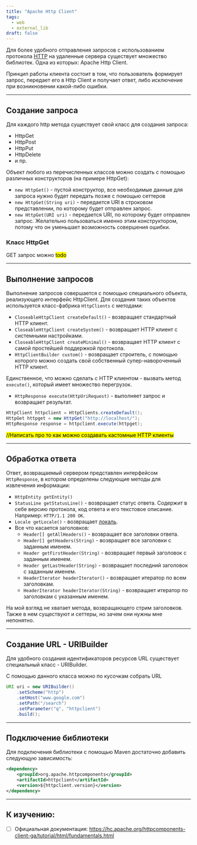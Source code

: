 ```yaml
---
title: "Apache Http Client"
tags:
  - web
  - external_lib
draft: false
---
```


Для более удобного отправления запросов с использованием протокола [HTTP](evernote:///view/170585988/s440/efb3b15f-dcad-4653-857a-3e0b292f9ffe/48961e8e-4a2c-4d01-818a-19d7bfdff159) на удаленные сервера существует множество библиотек. Одна из которых: Apache Http Client.

Принцип работы клиента состоит в том, что пользователь формирует запрос, передает его в Http Client и получает ответ, либо исключение при возникновении какой-либо ошибки.

---
## Создание запроса

Для каждого http метода существует свой класс для создания запроса:

- HttpGet
- HttpPost
- HttpPut
- HttpDelete
- и пр.

Объект любого из перечисленных классов можно создать с помощью различных конструкторов (на примере HttpGet):

- `new HttpGet()` - пустой конструктор, все необходимые данные для запроса нужно будет передать позже с помощью сеттеров
- `new HttpGet(String uri)` - передается URI в строковом представлении, по которому будет отправлен запрос.
- `new HttpGet(URI uri)` - передается URI, по которому будет отправлен запрос. Желательно пользоваться именно этим конструктором, потому что он уменьшает возможность совершения ошибки.

### Класс HttpGet

GET запрос можно <mark>todo</mark>

---
## Выполнение запросов

Выполнение запросов совершается с помощью специального объекта, реализующего интерфейс HttpClient. Для создания таких объектов используется класс-фабрика `HttpClients` с методами:

- `CloseableHttpClient createDefault()` - возвращает стандартный HTTP клиент.
- `CloseableHttpClient createSystem()` - возвращает HTTP клиент с системными настройками.
- `CloseableHttpClient createMinimal()` - возвращает HTTP клиент с самой простейшей поддержкой протокола.
- `HttpClientBuilder custom()` - возвращает строитель, с помощью которого можно создать свой собственный супер-навороченный HTTP клиент.

Единственное, что можно сделать с HTTP клиентом - вызвать метод `execute()`, который имеет множество перегрузок.

- `HttpResponse execute(HttpUriRequest)` - выполняет запрос и возвращает результат.
```java
HttpClient httpclient = HttpClients.createDefault();
HttpGet httpget = new HttpGet("http://localhost/");
HttpResponse response = httpclient.execute(httpget);
```

<mark>//Написать про то как можно создавать кастомные HTTP клиенты</mark>

---
## Обработка ответа

Ответ, возвращаемый сервером представлен интерфейсом `HttpResponse`, в котором определены следующие методы для извлечения информации:

- `HttpEntity getEntity()`
- `StatusLine getStatusLine()` - возвращает статус ответа. Содержит в себе версию протокола, код ответа и его текстовое описание. Например: `HTTP/1.1 200 OK`.
- `Locale getLocale()` - возвращает [локаль](../java/l10n_i18n.md).
- Все что касается заголовков:
    - `Header[] getAllHeaders()` - возвращает все заголовки ответа.
    - `Header[] getHeaders(String)` - возвращает все заголовки c заданным именем.
    - `Header getFirstHeader(String)` - возвращает первый заголовок c заданным именем.
    - `Header getLastHeader(String)` - возвращает последний заголовок c заданным именем.
    - `HeaderIterator headerIterator()` - возвращает итератор по всем заголовкам.
    - `HeaderIterator headerIterator(String)` - возвращает итератор по заголовкам с указанным именем.

На мой взгляд не хватает метода, возвращающего стрим заголовков.
Также в нем существуют и сеттеры, но зачем они нужны мне непонятно.

---
## Создание URL - URIBuilder

Для удобного создания идентификаторов ресурсов URL существует специальный класс - URIBuilder.

С помощью данного класса можно по кусочкам собрать URL
```java
URI uri = new URIBuilder()
    .setScheme("http")
    .setHost("www.google.com")
    .setPath("/search")
    .setParameter("q", "httpclient")
    .build();
```

---
## Подключение библиотеки

Для подключения библиотеки с помощью Maven достаточно добавить следующую зависимость:
```xml
<dependency>
    <groupId>org.apache.httpcomponents</groupId>
    <artifactId>httpclient</artifactId>
    <version>${httpclient.version}</version>
</dependency>
```

---
## К изучению:
- [ ] Официальная документация: https://hc.apache.org/httpcomponents-client-ga/tutorial/html/fundamentals.html